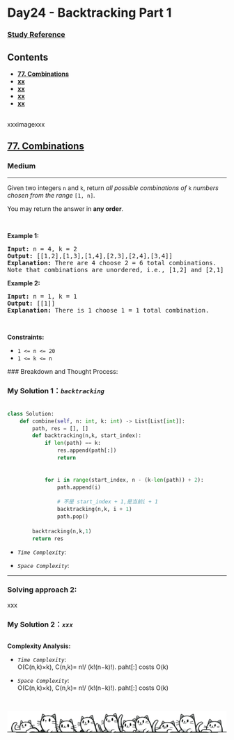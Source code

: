 # Day24 - Backtracking Part 1

### [Study Reference](https://programmercarl.com/%E5%9B%9E%E6%BA%AF%E7%AE%97%E6%B3%95%E7%90%86%E8%AE%BA%E5%9F%BA%E7%A1%80.html)  


## Contents
* **[77. Combinations](#77)**
* **[xx](#)**
* **[xx](#)**
* **[xx](#)**
* **[xx](#)**
<br>
xxximagexxx
<br>
<h2 id = "77"><a href="https://leetcode.com/problems/combinations">77. Combinations</a></h2><h3>Medium</h3><hr><p>Given two integers <code>n</code> and <code>k</code>, return <em>all possible combinations of</em> <code>k</code> <em>numbers chosen from the range</em> <code>[1, n]</code>.</p>

<p>You may return the answer in <strong>any order</strong>.</p>

<p>&nbsp;</p>
<p><strong class="example">Example 1:</strong></p>

<pre>
<strong>Input:</strong> n = 4, k = 2
<strong>Output:</strong> [[1,2],[1,3],[1,4],[2,3],[2,4],[3,4]]
<strong>Explanation:</strong> There are 4 choose 2 = 6 total combinations.
Note that combinations are unordered, i.e., [1,2] and [2,1] are considered to be the same combination.
</pre>

<p><strong class="example">Example 2:</strong></p>

<pre>
<strong>Input:</strong> n = 1, k = 1
<strong>Output:</strong> [[1]]
<strong>Explanation:</strong> There is 1 choose 1 = 1 total combination.
</pre>

<p>&nbsp;</p>
<p><strong>Constraints:</strong></p>

<ul>
	<li><code>1 &lt;= n &lt;= 20</code></li>
	<li><code>1 &lt;= k &lt;= n</code></li>
</ul>
### Breakdown and Thought Process:  
<br>


### My Solution 1：_`backtracking`_  

  
```python

class Solution:
    def combine(self, n: int, k: int) -> List[List[int]]:
        path, res = [], []
        def backtracking(n,k, start_index):
            if len(path) == k:
                res.append(path[:])
                return 
            

            for i in range(start_index, n - (k-len(path)) + 2):
                path.append(i)

                # 不是 start_index + 1,是当前i + 1
                backtracking(n,k, i + 1) 
                path.pop()
        
        backtracking(n,k,1)
        return res
```


- *`Time Complexity`*:<br>

  
- *`Space Complexity`*:<br>
---
  
### Solving approach 2:  


xxx

 
### My Solution 2：_`xxx`_  

  
```python


```


**Complexity Analysis:**  

- *`Time Complexity`*:<br>
O(C(n,k)×k), C(n,k)= n!/ (k!(n−k)!). paht[:] costs O(k)
  
- *`Space Complexity`*:<br>
O(C(n,k)×k), C(n,k)= n!/ (k!(n−k)!). paht[:] costs O(k)

<br>

![Dividing Line](https://github.com/samuelusc/Algomuscle/blob/main/assets/CatDividing.png)
<br>










